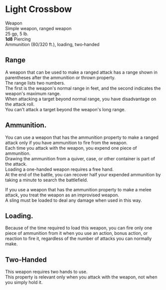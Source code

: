 # Light Crossbow

Weapon  
Simple weapon, ranged weapon  
25 gp, 5 lb.  
**1d8** Piercing  
Ammunition (80/320 ft.), loading, two‑handed

## Range

A weapon that can be used to make a ranged attack has a range shown in parentheses after the ammunition or thrown property.  
The range lists two numbers.  
The first is the weapon's normal range in feet, and the second indicates the weapon's maximum range.  
When attacking a target beyond normal range, you have disadvantage on the attack roll.  
You can't attack a target beyond the weapon's long range.  

## Ammunition.  

You can use a weapon that has the ammunition property to make a ranged attack only if you have ammunition to fire from the weapon.  
Each time you attack with the weapon, you expend one piece of ammunition.  
Drawing the ammunition from a quiver, case, or other container is part of the attack.  
Loading a one-handed weapon requires a free hand.  
At the end of the battle, you can recover half your expended ammunition by taking a minute to search the battlefield.  

If you use a weapon that has the ammunition property to make a melee attack, you treat the weapon as an improvised weapon.  
A sling must be loaded to deal any damage when used in this way.  

## Loading.  

Because of the time required to load this weapon, you can fire only one piece of ammunition from it when you use an action, bonus action, or reaction to fire it, regardless of the number of attacks you can normally make.  

## Two-Handed  

This weapon requires two hands to use.  
This property is relevant only when you attack with the weapon, not when you simply hold it.
